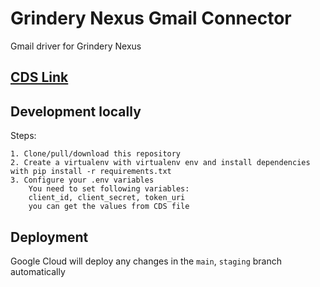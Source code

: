 # Grindery Nexus Gmail Connector

Gmail driver for Grindery Nexus


## [CDS Link](https://github.com/grindery-io/grindery-nexus-schema-v2/blob/master/cds/web2/gmailSender.json)


## Development locally

Steps:

    1. Clone/pull/download this repository
    2. Create a virtualenv with virtualenv env and install dependencies with pip install -r requirements.txt
    3. Configure your .env variables
        You need to set following variables:
        client_id, client_secret, token_uri
        you can get the values from CDS file



## Deployment
Google Cloud will deploy any changes in the `main`, `staging` branch automatically









